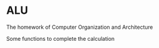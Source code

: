 # ALU
The homework of Computer Organization and Architecture

Some functions to complete the calculation

